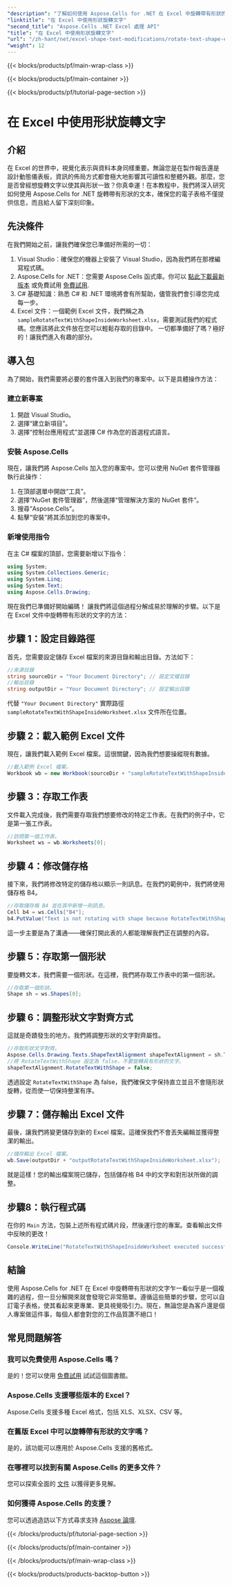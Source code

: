 ```yaml
---
"description": "了解如何使用 Aspose.Cells for .NET 在 Excel 中旋轉帶有形狀的文字。請依照本逐步指南可獲得完美的 Excel 簡報。"
"linktitle": "在 Excel 中使用形狀旋轉文字"
"second_title": "Aspose.Cells .NET Excel 處理 API"
"title": "在 Excel 中使用形狀旋轉文字"
"url": "/zh-hant/net/excel-shape-text-modifications/rotate-text-shape-excel/"
"weight": 12
---
```


{{< blocks/products/pf/main-wrap-class >}}

{{< blocks/products/pf/main-container >}}

{{< blocks/products/pf/tutorial-page-section >}}

# 在 Excel 中使用形狀旋轉文字

## 介紹
在 Excel 的世界中，視覺化表示與資料本身同樣重要。無論您是在製作報告還是設計動態儀表板，資訊的佈局方式都會極大地影響其可讀性和整體外觀。那麼，您是否曾經想旋轉文字以使其與形狀一致？你真幸運！在本教程中，我們將深入研究如何使用 Aspose.Cells for .NET 旋轉帶有形狀的文本，確保您的電子表格不僅提供信息，而且給人留下深刻印象。
## 先決條件
在我們開始之前，讓我們確保您已準備好所需的一切：
1. Visual Studio：確保您的機器上安裝了 Visual Studio，因為我們將在那裡編寫程式碼。
2. Aspose.Cells for .NET：您需要 Aspose.Cells 函式庫。你可以 [點此下載最新版本](https://releases.aspose.com/cells/net/) 或免費試用 [免費試用](https://releases。aspose.com/).
3. C# 基礎知識：熟悉 C# 和 .NET 環境將會有所幫助，儘管我們會引導您完成每一步。
4. Excel 文件：一個範例 Excel 文件，我們稱之為 `sampleRotateTextWithShapeInsideWorksheet.xlsx`，需要測試我們的程式碼。您應該將此文件放在您可以輕鬆存取的目錄中。
一切都準備好了嗎？極好的！讓我們進入有趣的部分。
## 導入包
為了開始，我們需要將必要的套件匯入到我們的專案中。以下是具體操作方法：
### 建立新專案
1. 開啟 Visual Studio。
2. 選擇“建立新項目”。
3. 選擇“控制台應用程式”並選擇 C# 作為您的首選程式語言。
### 安裝 Aspose.Cells
現在，讓我們將 Aspose.Cells 加入您的專案中。您可以使用 NuGet 套件管理器執行此操作：
1. 在頂部選單中開啟“工具”。
2. 選擇“NuGet 套件管理器”，然後選擇“管理解決方案的 NuGet 套件”。
3. 搜尋“Aspose.Cells”。
4. 點擊“安裝”將其添加到您的專案中。
### 新增使用指令
在主 C# 檔案的頂部，您需要新增以下指令：
```csharp
using System;
using System.Collections.Generic;
using System.Linq;
using System.Text;
using Aspose.Cells.Drawing;
```
現在我們已準備好開始編碼！
讓我們將這個過程分解成易於理解的步驟。以下是在 Excel 文件中旋轉帶有形狀的文字的方法：
## 步驟 1：設定目錄路徑
首先，您需要設定儲存 Excel 檔案的來源目錄和輸出目錄。方法如下：
```csharp
//來源目錄
string sourceDir = "Your Document Directory"; // 設定文檔目錄
//輸出目錄
string outputDir = "Your Document Directory"; // 設定輸出目錄
```
代替 `"Your Document Directory"` 實際路徑 `sampleRotateTextWithShapeInsideWorksheet.xlsx` 文件所在位置。
## 步驟 2：載入範例 Excel 文件
現在，讓我們載入範例 Excel 檔案。這很關鍵，因為我們想要操縱現有數據。
```csharp
//載入範例 Excel 檔案。
Workbook wb = new Workbook(sourceDir + "sampleRotateTextWithShapeInsideWorksheet.xlsx");
```
## 步驟 3：存取工作表
文件載入完成後，我們需要存取我們想要修改的特定工作表。在我們的例子中，它是第一張工作表。
```csharp
//訪問第一個工作表。
Worksheet ws = wb.Worksheets[0];
```
## 步驟 4：修改儲存格
接下來，我們將修改特定的儲存格以顯示一則訊息。在我們的範例中，我們將使用儲存格 B4。
```csharp
//存取儲存格 B4 並在其中新增一則訊息。
Cell b4 = ws.Cells["B4"];
b4.PutValue("Text is not rotating with shape because RotateTextWithShape is false.");
```
這一步主要是為了溝通——確保打開此表的人都能理解我們正在調整的內容。
## 步驟 5：存取第一個形狀
要旋轉文本，我們需要一個形狀。在這裡，我們將存取工作表中的第一個形狀。
```csharp
//存取第一個形狀。
Shape sh = ws.Shapes[0];
```
## 步驟 6：調整形狀文字對齊方式
這就是奇蹟發生的地方。我們將調整形狀的文字對齊屬性。
```csharp
//存取形狀文字對齊。
Aspose.Cells.Drawing.Texts.ShapeTextAlignment shapeTextAlignment = sh.TextBody.TextAlignment;
//將 RotateTextWithShape 設定為 false，不要旋轉具有形狀的文字。
shapeTextAlignment.RotateTextWithShape = false;
```
透過設定 `RotateTextWithShape` 為 false，我們確保文字保持直立並且不會隨形狀旋轉，從而使一切保持整潔有序。
## 步驟 7：儲存輸出 Excel 文件
最後，讓我們將變更儲存到新的 Excel 檔案。這確保我們不會丟失編輯並獲得整潔的輸出。
```csharp
//儲存輸出 Excel 檔案。
wb.Save(outputDir + "outputRotateTextWithShapeInsideWorksheet.xlsx");
```
就是這樣！您的輸出檔案現已儲存，包括儲存格 B4 中的文字和對形狀所做的調整。
## 步驟8：執行程式碼
在你的 `Main` 方法，包裝上述所有程式碼片段，然後運行您的專案。查看輸出文件中反映的更改！
```csharp
Console.WriteLine("RotateTextWithShapeInsideWorksheet executed successfully.");
```
## 結論
使用 Aspose.Cells for .NET 在 Excel 中旋轉帶有形狀的文字乍一看似乎是一個複雜的過程，但一旦分解開來就會發現它非常簡單。遵循這些簡單的步驟，您可以自訂電子表格，使其看起來更專業、更具視覺吸引力。現在，無論您是為客戶還是個人專案做這件事，每個人都會對您的工作品質讚不絕口！
## 常見問題解答
### 我可以免費使用 Aspose.Cells 嗎？
是的！您可以使用 [免費試用](https://releases.aspose.com/) 試試這個圖書館。
### Aspose.Cells 支援哪些版本的 Excel？
Aspose.Cells 支援多種 Excel 格式，包括 XLS、XLSX、CSV 等。
### 在舊版 Excel 中可以旋轉帶有形狀的文字嗎？
是的，該功能可以應用於 Aspose.Cells 支援的舊格式。
### 在哪裡可以找到有關 Aspose.Cells 的更多文件？
您可以探索全面的 [文件](https://reference.aspose.com/cells/net/) 以獲得更多見解。
### 如何獲得 Aspose.Cells 的支援？
您可以透過造訪以下方式尋求支持 [Aspose 論壇](https://forum。aspose.com/c/cells/9).

{{< /blocks/products/pf/tutorial-page-section >}}

{{< /blocks/products/pf/main-container >}}

{{< /blocks/products/pf/main-wrap-class >}}

{{< blocks/products/products-backtop-button >}}